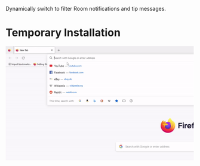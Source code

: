 Dynamically switch to filter Room notifications and tip messages.

# Temporary Installation
![](https://github.com/CBFilter/Chaturbate-Filter-Extension/blob/main/ezgif-4-2b9956753c.gif?raw=true)
